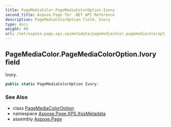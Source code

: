 ```yaml
---
title: PageMediaColor.PageMediaColorOption.Ivory
second_title: Aspose.Page for .NET API Reference
description: PageMediaColorOption field. Ivory
type: docs
weight: 80
url: /net/aspose.page.xps.xpsmetadata/pagemediacolor.pagemediacoloroption/ivory/
---
```

## PageMediaColor.PageMediaColorOption.Ivory field

Ivory.

```csharp
public static PageMediaColorOption Ivory;
```

### See Also

* class [PageMediaColorOption](../)
* namespace [Aspose.Page.XPS.XpsMetadata](../../pagemediacolor.pagemediacoloroption/)
* assembly [Aspose.Page](../../../)


